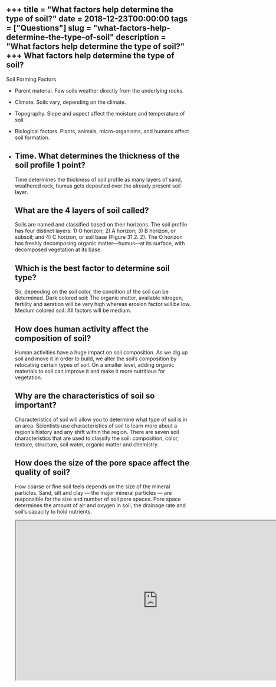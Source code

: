 +++
title = "What factors help determine the type of soil?"
date = 2018-12-23T00:00:00
tags = ["Questions"]
slug = "what-factors-help-determine-the-type-of-soil"
description = "What factors help determine the type of soil?"
+++
What factors help determine the type of soil?
---------------------------------------------

Soil Forming Factors

- Parent material. Few soils weather directly from the underlying rocks.
- Climate. Soils vary, depending on the climate.
- Topography. Slope and aspect affect the moisture and temperature of soil.
- Biological factors. Plants, animals, micro-organisms, and humans affect soil formation.
- Time. What determines the thickness of the soil profile 1 point?
    ----------------------------------------------------------
    
    Time determines the thickness of soil profile as many layers of sand, weathered rock, humus gets deposited over the already present soil layer.
    
    What are the 4 layers of soil called?
    -------------------------------------
    
    Soils are named and classified based on their horizons. The soil profile has four distinct layers: 1) O horizon; 2) A horizon; 3) B horizon, or subsoil; and 4) C horizon, or soil base (Figure 31.2. 2). The O horizon has freshly decomposing organic matter—humus—at its surface, with decomposed vegetation at its base.
    
    Which is the best factor to determine soil type?
    ------------------------------------------------
    
    So, depending on the soil color, the condition of the soil can be determined. Dark colored soil: The organic matter, available nitrogen, fertility and aeration will be very high whereas erosion factor will be low. Medium colored soil: All factors will be medium.
    
    How does human activity affect the composition of soil?
    -------------------------------------------------------
    
    Human activities have a huge impact on soil composition. As we dig up soil and move it in order to build, we alter the soil’s composition by relocating certain types of soil. On a smaller level, adding organic materials to soil can improve it and make it more nutritious for vegetation.
    
    Why are the characteristics of soil so important?
    -------------------------------------------------
    
    Characteristics of soil will allow you to determine what type of soil is in an area. Scientists use characteristics of soil to learn more about a region’s history and any shift within the region. There are seven soil characteristics that are used to classify the soil: composition, color, texture, structure, soil water, organic matter and chemistry.
    
    How does the size of the pore space affect the quality of soil?
    ---------------------------------------------------------------
    
    How coarse or fine soil feels depends on the size of the mineral particles. Sand, silt and clay — the major mineral particles — are responsible for the size and number of soil pore spaces. Pore space determines the amount of air and oxygen in soil, the drainage rate and soil’s capacity to hold nutrients.
    
    <iframe allow="accelerometer; autoplay; clipboard-write; encrypted-media; gyroscope; picture-in-picture" allowfullscreen="" class="__youtube_prefs__  epyt-is-override  no-lazyload" data-no-lazy="1" data-origheight="433" data-origwidth="770" data-skipgform_ajax_framebjll="" height="433" id="_ytid_87235" loading="lazy" src="https://www.youtube.com/embed/og9A_Apr534?enablejsapi=1&autoplay=0&cc_load_policy=0&cc_lang_pref=&iv_load_policy=1&loop=0&modestbranding=0&rel=1&fs=1&playsinline=0&autohide=2&theme=dark&color=red&controls=1&" title="YouTube player" width="770"></iframe>